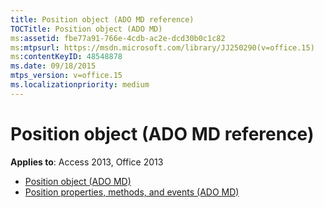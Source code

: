 ```yaml
---
title: Position object (ADO MD reference)
TOCTitle: Position object (ADO MD)
ms:assetid: fbe77a91-766e-4cdb-ac2e-dcd30b0c1c82
ms:mtpsurl: https://msdn.microsoft.com/library/JJ250290(v=office.15)
ms:contentKeyID: 48548878
ms.date: 09/18/2015
mtps_version: v=office.15
ms.localizationpriority: medium
---
```


# Position object (ADO MD reference)

**Applies to**: Access 2013, Office 2013

- [Position object (ADO MD)](position-object-ado-md.md)
- [Position properties, methods, and events (ADO MD)](position-properties-methods-and-events-ado-md.md)

